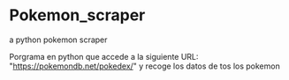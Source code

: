 # Pokemon_scraper
a python pokemon scraper

Porgrama en python que accede a la siguiente URL: "https://pokemondb.net/pokedex/" y recoge los datos de tos los pokemon 
